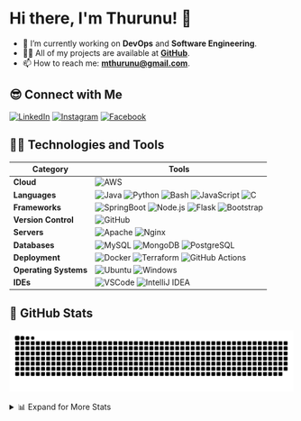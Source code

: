 # Hi there, I'm Thurunu! 👋

- 🌱 I’m currently working on **DevOps** and **Software Engineering**.
- 👨‍💻 All of my projects are available at **[GitHub][github]**.
- 📫 How to reach me: **mthurunu@gmail.com**.

## 😎 Connect with Me

[![LinkedIn](https://img.shields.io/badge/linkedin-%230077B5.svg?&style=for-the-badge&logo=linkedin&logoColor=white)][linkedin]
[![Instagram](https://img.shields.io/badge/instagram-%23E4405F.svg?&style=for-the-badge&logo=instagram&logoColor=white)][instagram]
[![Facebook](https://img.shields.io/badge/facebook-%231877F2.svg?&style=for-the-badge&logo=facebook&logoColor=white)][facebook]

## 👨‍💻 Technologies and Tools

| Category           | Tools                                                                                                                                                                                                 |
|--------------------|-------------------------------------------------------------------------------------------------------------------------------------------------------------------------------------------------------|
| **Cloud**          | ![AWS](https://img.shields.io/badge/Amazon_AWS-232F3E?style=for-the-badge&logo=amazon-aws&logoColor=white)                                                                                            |
| **Languages**      | ![Java](https://img.shields.io/badge/Java-ED8B00?style=for-the-badge&logo=openjdk&logoColor=white) ![Python](https://img.shields.io/badge/python-3670A0?style=for-the-badge&logo=python&logoColor=ffdd54) ![Bash](https://img.shields.io/badge/Bash-4EAA25?style=for-the-badge&logo=gnubash&logoColor=white) ![JavaScript](https://img.shields.io/badge/JavaScript-F7DF1E?logo=JavaScript&logoColor=000&style=flat-square) ![C](https://img.shields.io/badge/C-A8B9CC?logo=C&logoColor=white) |
| **Frameworks**     | ![SpringBoot](https://img.shields.io/badge/SpringBoot-6DB33F?style=flat-square&logo=Spring&logoColor=white) ![Node.js](https://img.shields.io/badge/Node.js-43853D?style=for-the-badge&logo=node.js&logoColor=white) ![Flask](https://img.shields.io/badge/Flask-000000?style=for-the-badge&logo=Flask&logoColor=white) ![Bootstrap](https://img.shields.io/badge/bootstrap%20-%23563D7C.svg?&style=for-the-badge&logo=bootstrap&logoColor=white) |
| **Version Control**| ![GitHub](https://img.shields.io/badge/GitHub-100000?style=for-the-badge&logo=github&logoColor=white)                                                                                                 |
| **Servers**        | ![Apache](https://img.shields.io/badge/apache%20-%23D42029.svg?&style=for-the-badge&logo=apache&logoColor=white) ![Nginx](https://img.shields.io/badge/nginx%20-%23009639.svg?&style=for-the-badge&logo=nginx&logoColor=white) |
| **Databases**      | ![MySQL](https://img.shields.io/badge/MySQL-00000F?style=for-the-badge&logo=mysql&logoColor=white) ![MongoDB](https://img.shields.io/badge/MongoDB-%234ea94b.svg?&style=for-the-badge&logo=mongodb&logoColor=white) ![PostgreSQL](https://img.shields.io/badge/PostgreSQL-316192?style=for-the-badge&logo=postgresql&logoColor=white) |
| **Deployment**     | ![Docker](https://img.shields.io/badge/docker%20-%230db7ed.svg?&style=for-the-badge&logo=docker&logoColor=white) ![Terraform](https://img.shields.io/badge/terraform-%235835CC.svg?style=for-the-badge&logo=terraform&logoColor=white) ![GitHub Actions](https://img.shields.io/badge/GitHub_Actions-2088FF?style=for-the-badge&logo=github-actions&logoColor=white) |
| **Operating Systems** | ![Ubuntu](https://img.shields.io/badge/Ubuntu-E95420?style=for-the-badge&logo=Ubuntu&logoColor=white) ![Windows](https://img.shields.io/badge/Windows-0078D6?style=for-the-badge&logo=windows&logoColor=white) |
| **IDEs**           | ![VSCode](https://img.shields.io/badge/Visual_Studio_Code-0078D4?style=for-the-badge&logo=visual%20studio%20code&logoColor=white) ![IntelliJ IDEA](https://img.shields.io/badge/Intellij%20Idea-000?logo=intellij-idea&style=for-the-badge) |

## 🚀 GitHub Stats
![GitHub Snake](https://raw.githubusercontent.com/Thurunu/Thurunu/output/github-contribution-grid-snake.svg)

<details>
  <summary>📊 Expand for More Stats</summary>

  ![GitHub Contribution Graph](https://github-readme-activity-graph.vercel.app/graph?username=thurunu&bg_color=000000&color=0091ff&line=0084ff&point=1100ff&area=true&hide_border=true)
  ![Thurunu's GitHub Stats](https://github-readme-stats.vercel.app/api?username=thurunu&show_icons=true&hide_border=true&hide=contribs,prs&theme=dark)

  **🐱 Most Used Languages** 

  ![Top Languages](https://github-readme-stats.vercel.app/api/top-langs/?username=thurunu&layout=compact)

</details>

[instagram]: https://www.instagram.com/thurunu.lk?igsh=MWkwdHQyaDJndW02dQ==
[linkedin]: https://www.linkedin.com/in/thurunumihiranga/
[facebook]: https://www.facebook.com/thurunu.mihiranga.2115
[github]: https://github.com/Thurunu
